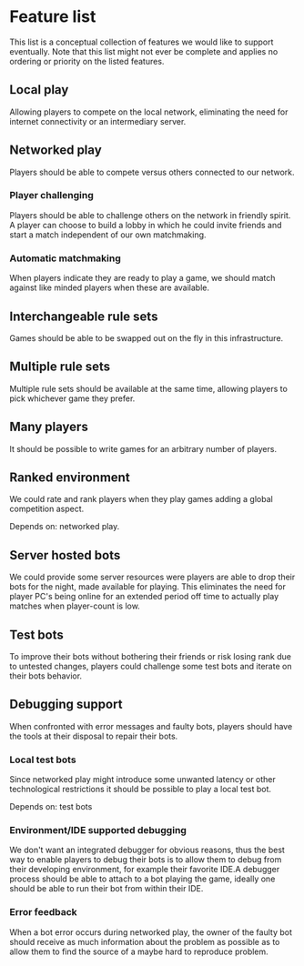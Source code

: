 # Feature list
This list is a conceptual collection of features we would like to support eventually.
Note that this list might not ever be complete and applies no ordering or priority on the listed features.

## Local play
Allowing players to compete on the local network, eliminating the need for internet connectivity or an intermediary server.

## Networked play
Players should be able to compete versus others connected to our network.

### Player challenging
Players should be able to challenge others on the network in friendly spirit. A player can choose to build a lobby in which he could invite friends and start a match independent of our own matchmaking.

### Automatic matchmaking
When players indicate they are ready to play a game, we should match against like minded players when these are available.

## Interchangeable rule sets
Games should be able to be swapped out on the fly in this infrastructure.

## Multiple rule sets
Multiple rule sets should be available at the same time, allowing players to pick whichever game they prefer.

## Many players
It should be possible to write games for an arbitrary number of players.

## Ranked environment
We could rate and rank players when they play games adding a global competition aspect.

Depends on: networked play.

## Server hosted bots
We could provide some server resources were players are able to drop their bots for the night, made available for playing.
This eliminates the need for player PC's being online for an extended period off time to actually play matches when player-count is low.

## Test bots
To improve their bots without bothering their friends or risk losing rank due to untested changes, players could challenge some test bots and iterate on their bots behavior.

## Debugging support 
When confronted with error messages and faulty bots, players should have the tools at their disposal to repair their bots.

### Local test bots
Since networked play might introduce some unwanted latency or other technological restrictions it should be possible to play a local test bot.

Depends on: test bots

### Environment/IDE supported debugging
We don't want an integrated debugger for obvious reasons, thus the best way to enable players to debug their bots is to allow them to debug from their developing environment, for example their favorite IDE.A debugger process should be able to attach to a bot playing the game, ideally one should be able to run their bot from within their IDE.

### Error feedback
When a bot error occurs during networked play, the owner of the faulty bot should receive as much information about the problem as possible as to allow them to find the source of a maybe hard to reproduce problem.

